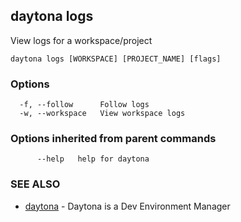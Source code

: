 ## daytona logs

View logs for a workspace/project

```
daytona logs [WORKSPACE] [PROJECT_NAME] [flags]
```

### Options

```
  -f, --follow      Follow logs
  -w, --workspace   View workspace logs
```

### Options inherited from parent commands

```
      --help   help for daytona
```

### SEE ALSO

* [daytona](daytona.md)	 - Daytona is a Dev Environment Manager

